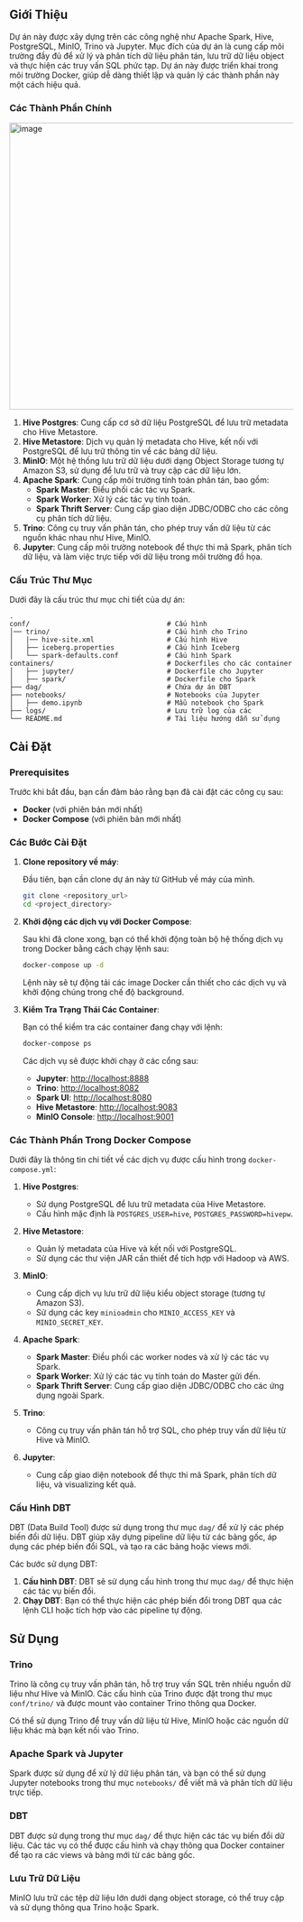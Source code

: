## Giới Thiệu

Dự án này được xây dựng trên các công nghệ như Apache Spark, Hive, PostgreSQL, MinIO, Trino và Jupyter. Mục đích của dự án là cung cấp môi trường đầy đủ để xử lý và phân tích dữ liệu phân tán, lưu trữ dữ liệu object và thực hiện các truy vấn SQL phức tạp. Dự án này được triển khai trong môi trường Docker, giúp dễ dàng thiết lập và quản lý các thành phần này một cách hiệu quả.

### Các Thành Phần Chính

<img width="1047" height="509" alt="image" src="https://github.com/user-attachments/assets/d47cd400-3bc7-4b0f-9ff6-5f42a2f465bd" />


1. **Hive Postgres**: Cung cấp cơ sở dữ liệu PostgreSQL để lưu trữ metadata cho Hive Metastore.
2. **Hive Metastore**: Dịch vụ quản lý metadata cho Hive, kết nối với PostgreSQL để lưu trữ thông tin về các bảng dữ liệu.
3. **MinIO**: Một hệ thống lưu trữ dữ liệu dưới dạng Object Storage tương tự Amazon S3, sử dụng để lưu trữ và truy cập các dữ liệu lớn.
4. **Apache Spark**: Cung cấp môi trường tính toán phân tán, bao gồm:
   - **Spark Master**: Điều phối các tác vụ Spark.
   - **Spark Worker**: Xử lý các tác vụ tính toán.
   - **Spark Thrift Server**: Cung cấp giao diện JDBC/ODBC cho các công cụ phân tích dữ liệu.
5. **Trino**: Công cụ truy vấn phân tán, cho phép truy vấn dữ liệu từ các nguồn khác nhau như Hive, MinIO.
6. **Jupyter**: Cung cấp môi trường notebook để thực thi mã Spark, phân tích dữ liệu, và làm việc trực tiếp với dữ liệu trong môi trường đồ họa.

### Cấu Trúc Thư Mục

Dưới đây là cấu trúc thư mục chi tiết của dự án:

```plaintext
.
conf/                                  # Cấu hình
│── trino/                             # Cấu hình cho Trino
│   |── hive-site.xml                  # Cấu hình Hive
│   ├── iceberg.properties             # Cấu hình Iceberg
│   └── spark-defaults.conf            # Cấu hình Spark
containers/                            # Dockerfiles cho các container
│   ├── jupyter/                       # Dockerfile cho Jupyter
│   ├── spark/                         # Dockerfile cho Spark
├── dag/                               # Chứa dự án DBT
├── notebooks/                         # Notebooks của Jupyter
│   ├── demo.ipynb                     # Mẫu notebook cho Spark
├── logs/                              # Lưu trữ log của các 
└── README.md                          # Tài liệu hướng dẫn sử dụng
```

## Cài Đặt

### Prerequisites

Trước khi bắt đầu, bạn cần đảm bảo rằng bạn đã cài đặt các công cụ sau:

- **Docker** (với phiên bản mới nhất)
- **Docker Compose** (với phiên bản mới nhất)

### Các Bước Cài Đặt

1. **Clone repository về máy**:

    Đầu tiên, bạn cần clone dự án này từ GitHub về máy của mình.

    ```bash
    git clone <repository_url>
    cd <project_directory>
    ```

2. **Khởi động các dịch vụ với Docker Compose**:

    Sau khi đã clone xong, bạn có thể khởi động toàn bộ hệ thống dịch vụ trong Docker bằng cách chạy lệnh sau:

    ```bash
    docker-compose up -d
    ```

    Lệnh này sẽ tự động tải các image Docker cần thiết cho các dịch vụ và khởi động chúng trong chế độ background.

3. **Kiểm Tra Trạng Thái Các Container**:

    Bạn có thể kiểm tra các container đang chạy với lệnh:

    ```bash
    docker-compose ps
    ```

    Các dịch vụ sẽ được khởi chạy ở các cổng sau:

    - **Jupyter**: [http://localhost:8888](http://localhost:8888)
    - **Trino**: [http://localhost:8082](http://localhost:8082)
    - **Spark UI**: [http://localhost:8080](http://localhost:8080)
    - **Hive Metastore**: [http://localhost:9083](http://localhost:9083)
    - **MinIO Console**: [http://localhost:9001](http://localhost:9001)

### Các Thành Phần Trong Docker Compose

Dưới đây là thông tin chi tiết về các dịch vụ được cấu hình trong `docker-compose.yml`:

1. **Hive Postgres**:
   - Sử dụng PostgreSQL để lưu trữ metadata của Hive Metastore.
   - Cấu hình mặc định là `POSTGRES_USER=hive`, `POSTGRES_PASSWORD=hivepw`.

2. **Hive Metastore**:
   - Quản lý metadata của Hive và kết nối với PostgreSQL.
   - Sử dụng các thư viện JAR cần thiết để tích hợp với Hadoop và AWS.

3. **MinIO**:
   - Cung cấp dịch vụ lưu trữ dữ liệu kiểu object storage (tương tự Amazon S3).
   - Sử dụng các key `minioadmin` cho `MINIO_ACCESS_KEY` và `MINIO_SECRET_KEY`.

4. **Apache Spark**:
   - **Spark Master**: Điều phối các worker nodes và xử lý các tác vụ Spark.
   - **Spark Worker**: Xử lý các tác vụ tính toán do Master gửi đến.
   - **Spark Thrift Server**: Cung cấp giao diện JDBC/ODBC cho các ứng dụng ngoài Spark.

5. **Trino**:
   - Công cụ truy vấn phân tán hỗ trợ SQL, cho phép truy vấn dữ liệu từ Hive và MinIO.

6. **Jupyter**:
   - Cung cấp giao diện notebook để thực thi mã Spark, phân tích dữ liệu, và visualizing kết quả.

### Cấu Hình DBT

DBT (Data Build Tool) được sử dụng trong thư mục `dag/` để xử lý các phép biến đổi dữ liệu. DBT giúp xây dựng pipeline dữ liệu từ các bảng gốc, áp dụng các phép biến đổi SQL, và tạo ra các bảng hoặc views mới.

Các bước sử dụng DBT:

1. **Cấu hình DBT**: DBT sẽ sử dụng cấu hình trong thư mục `dag/` để thực hiện các tác vụ biến đổi.
2. **Chạy DBT**: Bạn có thể thực hiện các phép biến đổi trong DBT qua các lệnh CLI hoặc tích hợp vào các pipeline tự động.

## Sử Dụng

### Trino

Trino là công cụ truy vấn phân tán, hỗ trợ truy vấn SQL trên nhiều nguồn dữ liệu như Hive và MinIO. Các cấu hình của Trino được đặt trong thư mục `conf/trino/` và được mount vào container Trino thông qua Docker.

Có thể sử dụng Trino để truy vấn dữ liệu từ Hive, MinIO hoặc các nguồn dữ liệu khác mà bạn kết nối vào Trino.

### Apache Spark và Jupyter

Spark được sử dụng để xử lý dữ liệu phân tán, và bạn có thể sử dụng Jupyter notebooks trong thư mục `notebooks/` để viết mã và phân tích dữ liệu trực tiếp.

### DBT

DBT được sử dụng trong thư mục `dag/` để thực hiện các tác vụ biến đổi dữ liệu. Các tác vụ có thể được cấu hình và chạy thông qua Docker container để tạo ra các views và bảng mới từ các bảng gốc.

### Lưu Trữ Dữ Liệu

MinIO lưu trữ các tệp dữ liệu lớn dưới dạng object storage, có thể truy cập và sử dụng thông qua Trino hoặc Spark.
